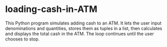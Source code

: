 # loading-cash-in-ATM
This Python program simulates adding cash to an ATM. It lets the user input denominations and quantities, stores them as tuples in a list, then calculates and displays the total cash in the ATM. The loop continues until the user chooses to stop.
